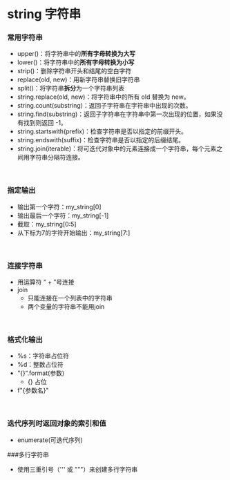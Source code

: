 # string 字符串

### 常用字符串
 - upper()：将字符串中的**所有字母转换为大写**
 - lower()：将字符串中的**所有字母转换为小写**
 - strip()：删除字符串开头和结尾的空白字符
 - replace(old, new)：用新字符串替换旧字符串
 - split()：将字符串**拆分**为一个字符串列表
 - string.replace(old, new)：将字符串中的所有 old 替换为 new。
 - string.count(substring)：返回子字符串在字符串中出现的次数。
 - string.find(substring)：返回子字符串在字符串中第一次出现的位置，如果没有找到则返回 -1。
 - string.startswith(prefix)：检查字符串是否以指定的前缀开头。
 - string.endswith(suffix)：检查字符串是否以指定的后缀结尾。
 - string.join(iterable)：将可迭代对象中的元素连接成一个字符串，每个元素之间用字符串分隔符连接。


<br>

### 指定输出
- 输出第一个字符：my_string[0]
- 输出最后一个字符：my_string[-1]
- 截取：my_string[0:5]
- 从下标为7的字符开始输出：my_string[7:]


<br>


### 连接字符串
- 用运算符 “ + ”号连接
- join
  - 只能连接在一个列表中的字符串
  - 两个变量的字符串不能用join



<br>

### 格式化输出
- %s：字符串占位符
- %d：整数占位符
- ”{}“.format(参数)
  - {} 占位
- f"{参数名}"

<br>

### 迭代序列时返回对象的索引和值
- enumerate(可迭代序列)

###多行字符串
- 使用三重引号（''' 或 """）来创建多行字符串
